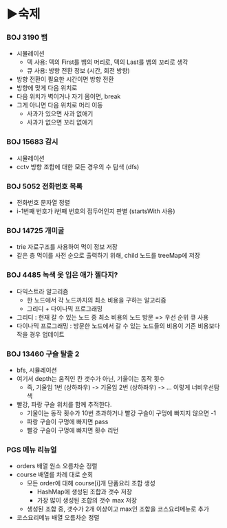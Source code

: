 # ▶숙제

### BOJ 3190 뱀
- 시뮬레이션
  - 덱 사용: 덱의 First를 뱀의 머리로, 덱의 Last를 뱀의 꼬리로 생각
  - 큐 사용: 방향 전환 정보 (시간, 회전 방향)
- 방향 전환이 필요한 시간이면 방향 전환
- 방향에 맞게 다음 위치로
- 다음 위치가 벽이거나 자기 몸이면, break
- 그게 아니면 다음 위치로 머리 이동
  - 사과가 있으면 사과 없애기
  - 사과가 없으면 꼬리 없애기

### BOJ 15683 감시
- 시뮬레이션
- cctv 방향 조합에 대한 모든 경우의 수 탐색 (dfs)

### BOJ 5052 전화번호 목록
- 전화번호 문자열 정렬 
- i-1번째 번호가 i번째 번호의 접두어인지 판별 (startsWith 사용)

### BOJ 14725 개미굴
- trie 자료구조를 사용하여 먹이 정보 저장
- 같은 층 먹이를 사전 순으로 출력하기 위해, child 노드를 treeMap에 저장

### BOJ 4485 녹색 옷 입은 애가 젤다지?
- 다익스트라 알고리즘
  - 한 노드에서 각 노드까지의 최소 비용을 구하는 알고리즘
  - 그리디 + 다이나믹 프로그래밍
- 그리디 : 현재 갈 수 있는 노드 중 최소 비용의 노드 방문 => 우선 순위 큐 사용
- 다이나믹 프로그래밍 : 방문한 노드에서 갈 수 있는 노드들의 비용이 기존 비용보다 작을 경우 업데이트 

### BOJ 13460 구슬 탈출 2
- bfs, 시뮬레이션
- 여기서 depth는 움직인 칸 갯수가 아닌, 기울이는 동작 횟수
  - 즉, 기울임 1번 (상하좌우) -> 기울임 2번 (상하좌우) -> ... 이렇게 너비우선탐색
- 빨강, 파랑 구슬 위치를 함께 추적한다.
  - 기울이는 동작 횟수가 10번 초과하거나 빨강 구슬이 구멍에 빠지지 않으면 -1
  - 파랑 구슬이 구멍에 빠지면 pass
  - 빨강 구슬이 구멍에 빠지면 횟수 리턴

### PGS 메뉴 리뉴얼
- orders 배열 원소 오름차순 정렬
- course 배열를 차례 대로 순회
  - 모든 order에 대해 course[i]개 단품요리 조합 생성
    - HashMap에 생성된 조합과 갯수 저장
    - 가장 많이 생성된 조합의 갯수 max 저장
  - 생성된 조합 중, 갯수가 2개 이상이고 max인 조합을 코스요리메뉴로 추가
- 코스요리메뉴 배열 오름차순 정렬

### 

            
